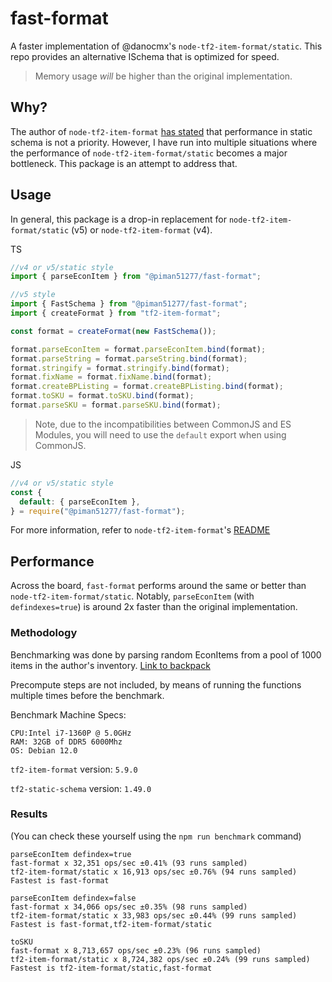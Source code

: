 # fast-format

A faster implementation of @danocmx's `node-tf2-item-format/static`.
This repo provides an alternative ISchema that is optimized for speed.

> Memory usage _will_ be higher than the original implementation.

## Why?

The author of `node-tf2-item-format` [has stated](https://github.com/danocmx/node-tf2-item-format/pull/210#issuecomment-1299105832) that performance in static schema is not a priority. However, I have run into multiple situations where the performance of `node-tf2-item-format/static` becomes a major bottleneck. This package is an attempt to address that.

## Usage

In general, this package is a drop-in replacement for `node-tf2-item-format/static` (v5) or `node-tf2-item-format` (v4).

TS

```typescript
//v4 or v5/static style
import { parseEconItem } from "@piman51277/fast-format";

//v5 style
import { FastSchema } from "@piman51277/fast-format";
import { createFormat } from "tf2-item-format";

const format = createFormat(new FastSchema());

format.parseEconItem = format.parseEconItem.bind(format);
format.parseString = format.parseString.bind(format);
format.stringify = format.stringify.bind(format);
format.fixName = format.fixName.bind(format);
format.createBPListing = format.createBPListing.bind(format);
format.toSKU = format.toSKU.bind(format);
format.parseSKU = format.parseSKU.bind(format);
```

> Note, due to the incompatibilities between CommonJS and ES Modules, you will need to use the `default` export when using CommonJS.

JS

```javascript
//v4 or v5/static style
const {
  default: { parseEconItem },
} = require("@piman51277/fast-format");
```

For more information, refer to `node-tf2-item-format`'s [README](https://github.com/danocmx/node-tf2-item-format)

## Performance

Across the board, `fast-format` performs around the same or better than `node-tf2-item-format/static`. Notably, `parseEconItem` (with `defindexes=true`) is around 2x faster than the original implementation.

### Methodology

Benchmarking was done by parsing random EconItems from a pool of 1000 items in the author's inventory.
[Link to backpack](https://backpack.tf/profiles/76561198954908705)

Precompute steps are not included, by means of running the functions multiple times before the benchmark.

Benchmark Machine Specs:

```
CPU:Intel i7-1360P @ 5.0GHz
RAM: 32GB of DDR5 6000Mhz
OS: Debian 12.0
```

`tf2-item-format` version: `5.9.0`

`tf2-static-schema` version: `1.49.0`

### Results

(You can check these yourself using the `npm run benchmark` command)

```
parseEconItem defindex=true
fast-format x 32,351 ops/sec ±0.41% (93 runs sampled)
tf2-item-format/static x 16,913 ops/sec ±0.76% (94 runs sampled)
Fastest is fast-format

parseEconItem defindex=false
fast-format x 34,066 ops/sec ±0.35% (98 runs sampled)
tf2-item-format/static x 33,983 ops/sec ±0.44% (99 runs sampled)
Fastest is fast-format,tf2-item-format/static

toSKU
fast-format x 8,713,657 ops/sec ±0.23% (96 runs sampled)
tf2-item-format/static x 8,724,382 ops/sec ±0.24% (99 runs sampled)
Fastest is tf2-item-format/static,fast-format
```
